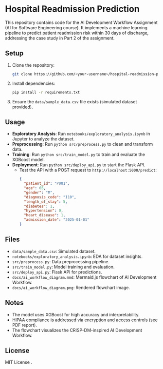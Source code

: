 
# Hospital Readmission Prediction
This repository contains code for the AI Development Workflow Assignment (AI for Software Engineering course). It implements a machine learning pipeline to predict patient readmission risk within 30 days of discharge, addressing the case study in Part 2 of the assignment.

## Setup
1. Clone the repository:
   ```bash
   git clone https://github.com/<your-username>/hospital-readmission-prediction.git
   ```
2. Install dependencies:
   ```bash
   pip install -r requirements.txt
   ```
3. Ensure the `data/sample_data.csv` file exists (simulated dataset provided).

## Usage
- **Exploratory Analysis**: Run `notebooks/exploratory_analysis.ipynb` in Jupyter to analyze the dataset.
- **Preprocessing**: Run `python src/preprocess.py` to clean and transform data.
- **Training**: Run `python src/train_model.py` to train and evaluate the XGBoost model.
- **Deployment**: Run `python src/deploy_api.py` to start the Flask API.
  - Test the API with a POST request to `http://localhost:5000/predict`:
    ```json
    {
      "patient_id": "P001",
      "age": 65,
      "gender": "M",
      "diagnosis_code": "I10",
      "length_of_stay": 5,
      "diabetes": 1,
      "hypertension": 0,
      "heart_disease": 1,
      "admission_date": "2025-01-01"
    }
    

## Files
- `data/sample_data.csv`: Simulated dataset.
- `notebooks/exploratory_analysis.ipynb`: EDA for dataset insights.
- `src/preprocess.py`: Data preprocessing pipeline.
- `src/train_model.py`: Model training and evaluation.
- `src/deploy_api.py`: Flask API for predictions.
- `docs/ai_workflow_diagram.mmd`: Mermaid.js flowchart of AI Development Workflow.
- `docs/ai_workflow_diagram.png`: Rendered flowchart image.

## Notes
- The model uses XGBoost for high accuracy and interpretability.
- HIPAA compliance is addressed via encryption and access controls (see PDF report).
- The flowchart visualizes the CRISP-DM-inspired AI Development Workflow.

## License
MIT License .
```
